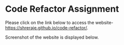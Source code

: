 # Code Refactor Assignment

 





Please click on the link below to access the website-
https://shreraje.github.io/code-refactor/.


Screenshot of the website is displayed below.

